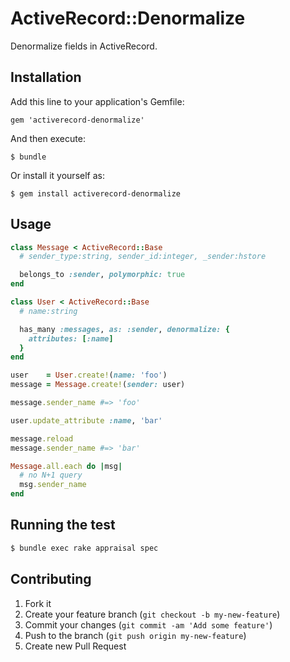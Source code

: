 # ActiveRecord::Denormalize

Denormalize fields in ActiveRecord.

## Installation

Add this line to your application's Gemfile:

    gem 'activerecord-denormalize'

And then execute:

    $ bundle

Or install it yourself as:

    $ gem install activerecord-denormalize

## Usage

``` ruby
class Message < ActiveRecord::Base
  # sender_type:string, sender_id:integer, _sender:hstore

  belongs_to :sender, polymorphic: true
end

class User < ActiveRecord::Base
  # name:string

  has_many :messages, as: :sender, denormalize: {
    attributes: [:name]
  }
end

user    = User.create!(name: 'foo')
message = Message.create!(sender: user)

message.sender_name #=> 'foo'

user.update_attribute :name, 'bar'

message.reload
message.sender_name #=> 'bar'

Message.all.each do |msg|
  # no N+1 query
  msg.sender_name
end
```

## Running the test

``` sh
$ bundle exec rake appraisal spec
```

## Contributing

1. Fork it
2. Create your feature branch (`git checkout -b my-new-feature`)
3. Commit your changes (`git commit -am 'Add some feature'`)
4. Push to the branch (`git push origin my-new-feature`)
5. Create new Pull Request
